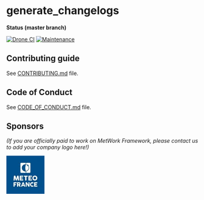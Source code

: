 # generate_changelogs

[//]: # (automatically generated from https://github.com/metwork-framework/resources/blob/master/cookiecutter/_%7B%7Bcookiecutter.repo%7D%7D/README.md)

**Status (master branch)**



[![Drone CI](http://metwork-framework.org:8000/api/badges/metwork-framework/generate_changelogs/status.svg)](http://metwork-framework.org:8000/metwork-framework/generate_changelogs)
[![Maintenance](https://github.com/metwork-framework/resources/blob/master/badges/maintained.svg)]()


[//]: # (TABLE_OF_CONTENTS_PLACEHOLDER)





## Contributing guide

See [CONTRIBUTING.md](CONTRIBUTING.md) file.



## Code of Conduct

See [CODE_OF_CONDUCT.md](CODE_OF_CONDUCT.md) file.



## Sponsors

*(If you are officially paid to work on MetWork Framework, please contact us to add your company logo here!)*

[![logo](https://raw.githubusercontent.com/metwork-framework/resources/master/sponsors/meteofrance-small.jpeg)](http://www.meteofrance.com)
